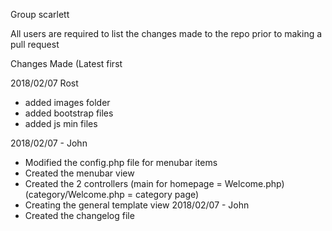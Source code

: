 Group scarlett

All users are required to list the changes made to the repo prior to making a pull request

Changes Made (Latest first


2018/02/07
Rost
- added images folder
- added bootstrap files
- added js min files
  
2018/02/07 - John
- Modified the  config.php file for menubar items
- Created the menubar view
- Created the 2 controllers (main for homepage = Welcome.php)
  (category/Welcome.php = category page)
- Creating the general template view
2018/02/07 - John
- Created the changelog file

